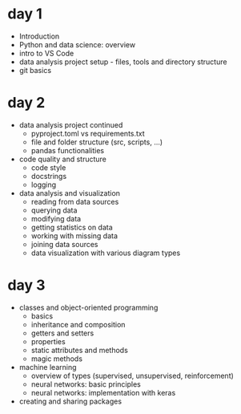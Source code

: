 # day 1

- Introduction
- Python and data science: overview
- intro to VS Code
- data analysis project setup - files, tools and directory structure
- git basics

# day 2

- data analysis project continued
  - pyproject.toml vs requirements.txt
  - file and folder structure (src, scripts, ...)
  - pandas functionalities
- code quality and structure
  - code style
  - docstrings
  - logging
- data analysis and visualization
  - reading from data sources
  - querying data
  - modifying data
  - getting statistics on data
  - working with missing data
  - joining data sources
  - data visualization with various diagram types

# day 3

- classes and object-oriented programming
  - basics
  - inheritance and composition
  - getters and setters
  - properties
  - static attributes and methods
  - magic methods
- machine learning
  - overview of types (supervised, unsupervised, reinforcement)
  - neural networks: basic principles
  - neural networks: implementation with keras
- creating and sharing packages
